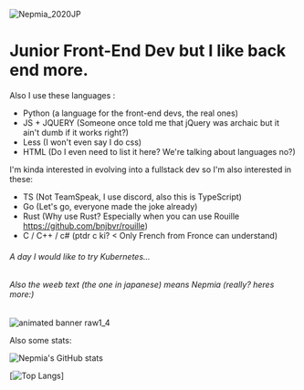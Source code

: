 ![Nepmia_2020JP](https://user-images.githubusercontent.com/64558289/136078331-65645cca-4623-4de7-b16b-f50f6fdb8ddb.png)
# Junior Front-End Dev but I like back end more.
Also I use these languages :
- Python (a language for the front-end devs, the real ones)
- JS + JQUERY (Someone once told me that jQuery was archaic but it ain't dumb if it works right?)
- Less (I won't even say I do css)
- HTML (Do I even need to list it here? We're talking about languages no?)  
     
I'm kinda interested in evolving into a fullstack dev so I'm also interested in these:
- TS (Not TeamSpeak, I use discord, also this is TypeScript)
- Go (Let's go, everyone made the joke already)
- Rust (Why use Rust? Especially when you can use Rouille https://github.com/bnjbvr/rouille)
- C / C++ / c# (ptdr c ki? < Only French from Fronce can understand)
  
  
  
###### *A day I would like to try Kubernetes...*
###### Also the weeb text (the one in japanese) means Nepmia (*really?* heres more:)
![animated banner raw1_4](https://user-images.githubusercontent.com/64558289/136078813-f6686ace-83a0-4c00-8b0c-f9030b0f0659.gif)
  
Also some stats:
  
![Nepmia's GitHub stats](https://github-readme-stats.vercel.app/api?username=nepmia&show_icons=true&theme=tokyonight)
  
[![Top Langs](https://github-readme-stats.vercel.app/api/top-langs/?username=nepmia&theme=tokyonight)]
